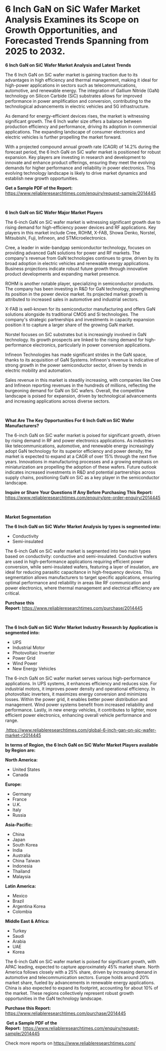 <p><h1>6 Inch GaN on SiC Wafer Market Analysis Examines its Scope on Growth Opportunities, and Forecasted Trends Spanning from 2025 to 2032.</h1></p><p><strong>6 Inch GaN on SiC Wafer Market Analysis and Latest Trends</strong></p>
<p><p>The 6 Inch GaN on SiC wafer market is gaining traction due to its advantages in high efficiency and thermal management, making it ideal for high-power applications in sectors such as telecommunications, automotive, and renewable energy. The integration of Gallium Nitride (GaN) technology on Silicon Carbide (SiC) substrates allows for improved performance in power amplification and conversion, contributing to the technological advancements in electric vehicles and 5G infrastructure.</p><p>As demand for energy-efficient devices rises, the market is witnessing significant growth. The 6 Inch wafer size offers a balance between production efficiency and performance, driving its adoption in commercial applications. The expanding landscape of consumer electronics and electric vehicles is further propelling the market forward.</p><p>With a projected compound annual growth rate (CAGR) of 14.2% during the forecast period, the 6 Inch GaN on SiC wafer market is positioned for robust expansion. Key players are investing in research and development to innovate and enhance product offerings, ensuring they meet the evolving demands for higher performance and reliability in power electronics. This evolving technology landscape is likely to drive market dynamics and establish new growth opportunities.</p></p>
<p><strong>Get a Sample PDF of the Report:&nbsp;</strong> <a href="https://www.reliableresearchtimes.com/enquiry/request-sample/2014445?utm_campaign=3517&utm_medium=2&utm_source=Github&utm_content=ia&utm_term=29032025&utm_id=6-inch-gan-on-sic-wafer">https://www.reliableresearchtimes.com/enquiry/request-sample/2014445</a></p>
<p>&nbsp;</p>
<p><strong>6 Inch GaN on SiC Wafer Major Market Players</strong></p>
<p><p>The 6-inch GaN on SiC wafer market is witnessing significant growth due to rising demand for high-efficiency power devices and RF applications. Key players in this market include Cree, ROHM, X-FAB, Showa Denko, Norstel, Mitsubishi, Fuji, Infineon, and STMicroelectronics.</p><p>Cree, a leader in wide-bandgap semiconductor technology, focuses on providing advanced GaN solutions for power and RF markets. The company's revenue from GaN technologies continues to grow, driven by its broad adoption in electric vehicles and renewable energy applications. Business projections indicate robust future growth through innovative product developments and expanding market presence.</p><p>ROHM is another notable player, specializing in semiconductor products. The company has been investing in R&D for GaN technology, strengthening its position in the power device market. Its projected market growth is attributed to increased sales in automotive and industrial sectors.</p><p>X-FAB is well-known for its semiconductor manufacturing and offers GaN solutions alongside its traditional CMOS and Si technologies. The company's strategic partnerships and investments in capacity expansion position it to capture a larger share of the growing GaN market.</p><p>Norstel focuses on SiC substrates but is increasingly involved in GaN technology. Its growth prospects are linked to the rising demand for high-performance electronics, particularly in power conversion applications.</p><p>Infineon Technologies has made significant strides in the GaN space, thanks to its acquisition of GaN Systems. Infineon's revenue is indicative of strong growth in the power semiconductor sector, driven by trends in electric mobility and automation.</p><p>Sales revenue in this market is steadily increasing, with companies like Cree and Infineon reporting revenues in the hundreds of millions, reflecting the burgeoning demand for GaN on SiC wafers. Overall, the competitive landscape is poised for expansion, driven by technological advancements and increasing applications across diverse sectors.</p></p>
<p>&nbsp;</p>
<p><strong>What Are The Key Opportunities For 6 Inch GaN on SiC Wafer Manufacturers?</strong></p>
<p><p>The 6-inch GaN on SiC wafer market is poised for significant growth, driven by rising demand in RF and power electronics applications. As industries like telecommunications, automotive, and renewable energy increasingly adopt GaN technology for its superior efficiency and power density, the market is expected to expand at a CAGR of over 15% through the next five years. Innovations in manufacturing processes and a growing emphasis on miniaturization are propelling the adoption of these wafers. Future outlook indicates increased investments in R&D and potential partnerships across supply chains, positioning GaN on SiC as a key player in the semiconductor landscape.</p></p>
<p><strong>Inquire or Share Your Questions If Any Before Purchasing This Report:</strong> <a href="https://www.reliableresearchtimes.com/enquiry/pre-order-enquiry/2014445?utm_campaign=3517&utm_medium=2&utm_source=Github&utm_content=ia&utm_term=29032025&utm_id=6-inch-gan-on-sic-wafer">https://www.reliableresearchtimes.com/enquiry/pre-order-enquiry/2014445</a></p>
<p>&nbsp;</p>
<p><strong>Market Segmentation</strong></p>
<p><strong>The 6 Inch GaN on SiC Wafer Market Analysis by types is segmented into:</strong></p>
<p><ul><li>Conductivity</li><li>Semi-insulated</li></ul></p>
<p><p>The 6-inch GaN on SiC wafer market is segmented into two main types based on conductivity: conductive and semi-insulated. Conductive wafers are used in high-performance applications requiring efficient power conversion, while semi-insulated wafers, featuring a layer of insulation, are ideal for reducing parasitic capacitance in high-frequency devices. This segmentation allows manufacturers to target specific applications, ensuring optimal performance and reliability in areas like RF communication and power electronics, where thermal management and electrical efficiency are critical.</p></p>
<p><strong>Purchase this Report:&nbsp;</strong><a href="https://www.reliableresearchtimes.com/purchase/2014445?utm_campaign=3517&utm_medium=2&utm_source=Github&utm_content=ia&utm_term=29032025&utm_id=6-inch-gan-on-sic-wafer">https://www.reliableresearchtimes.com/purchase/2014445</a></p>
<p>&nbsp;</p>
<p><strong>The 6 Inch GaN on SiC Wafer Market Industry Research by Application is segmented into:</strong></p>
<p><ul><li>UPS</li><li>Industrial Motor</li><li>Photovoltaic Inverter</li><li>Power Grid</li><li>Wind Power</li><li>New Energy Vehicles</li></ul></p>
<p><p>The 6-inch GaN on SiC wafer market serves various high-performance applications. In UPS systems, it enhances efficiency and reduces size. For industrial motors, it improves power density and operational efficiency. In photovoltaic inverters, it maximizes energy conversion and minimizes losses. Within the power grid, it enables better power distribution and management. Wind power systems benefit from increased reliability and performance. Lastly, in new energy vehicles, it contributes to lighter, more efficient power electronics, enhancing overall vehicle performance and range.</p></p>
<p><a href="https://www.reliableresearchtimes.com/global-6-inch-gan-on-sic-wafer-market-r2014445?utm_campaign=3517&utm_medium=2&utm_source=Github&utm_content=ia&utm_term=29032025&utm_id=6-inch-gan-on-sic-wafer">&nbsp;https://www.reliableresearchtimes.com/global-6-inch-gan-on-sic-wafer-market-r2014445</a></p>
<p><strong>In terms of Region, the 6 Inch GaN on SiC Wafer Market Players available by Region are:</strong></p>
<p>
    <p> <strong> North America: </strong>
        <ul>
            <li>United States</li>
            <li>Canada</li>
        </ul>
        </p> 
    <p> <strong> Europe: </strong>
        <ul>
            <li>Germany</li>
            <li>France</li>
            <li>U.K.</li>
            <li>Italy</li>
            <li>Russia</li>
        </ul>
        </p> 
    <p> <strong> Asia-Pacific: </strong>
        <ul>
            <li>China</li>
            <li>Japan</li>
            <li>South Korea</li>
            <li>India</li>
            <li>Australia</li>
            <li>China Taiwan</li>
            <li>Indonesia</li>
            <li>Thailand</li>
            <li>Malaysia</li>
        </ul>
        </p> 
    <p> <strong> Latin America: </strong>
        <ul>
            <li>Mexico</li>
            <li>Brazil</li>
            <li>Argentina Korea</li>
            <li>Colombia</li>
        </ul>
        </p> 
    <p> <strong> Middle East & Africa: </strong>
        <ul>
            <li>Turkey</li>
            <li>Saudi</li>
            <li>Arabia</li>
            <li>UAE</li>
            <li>Korea</li>
        </ul>
    </p>
    </p>
<p><p>The 6-inch GaN on SiC wafer market is poised for significant growth, with APAC leading, expected to capture approximately 45% market share. North America follows closely with a 25% share, driven by increasing demand in automotive and telecommunication sectors. Europe holds around 20% market share, fueled by advancements in renewable energy applications. China is also expected to expand its footprint, accounting for about 10% of the market. These regions collectively represent robust growth opportunities in the GaN technology landscape.</p></p>
<p><strong>Purchase this Report: </strong><a href="https://www.reliableresearchtimes.com/purchase/2014445?utm_campaign=3517&utm_medium=2&utm_source=Github&utm_content=ia&utm_term=29032025&utm_id=6-inch-gan-on-sic-wafer">https://www.reliableresearchtimes.com/purchase/2014445</a></p>
<p>&nbsp;<strong>Get a Sample PDF of the Report:&nbsp;&nbsp;</strong><a href="https://www.reliableresearchtimes.com/enquiry/request-sample/2014445?utm_campaign=3517&utm_medium=2&utm_source=Github&utm_content=ia&utm_term=29032025&utm_id=6-inch-gan-on-sic-wafer">https://www.reliableresearchtimes.com/enquiry/request-sample/2014445</a></p>
<p><strong></strong></p>
<p>Check more reports on <a href="https://www.reliableresearchtimes.com/?utm_campaign=3517&utm_medium=2&utm_source=Github&utm_content=ia&utm_term=29032025&utm_id=6-inch-gan-on-sic-wafer">https://www.reliableresearchtimes.com/</a></p>